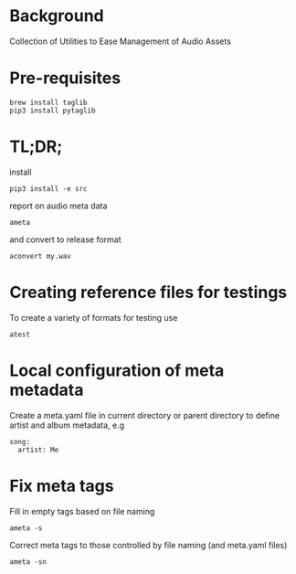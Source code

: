 # Background

Collection of Utilities to Ease Management of Audio Assets

# Pre-requisites

    brew install taglib
    pip3 install pytaglib

# TL;DR;

install

    pip3 install -e src

report on audio meta data

    ameta

and convert to release format

    aconvert my.wav

# Creating reference files for testings

To create a variety of formats for testing use

    atest

# Local configuration of meta metadata

Create a meta.yaml file in current directory or parent directory to define
artist and album metadata, e.g

    song:
      artist: Me

# Fix meta tags

Fill in empty tags based on file naming

    ameta -s

Correct meta tags to those controlled by file naming (and meta.yaml files)

    ameta -sn
